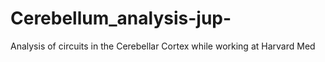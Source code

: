 # Cerebellum_analysis-jup-
Analysis of circuits in the Cerebellar Cortex while working at Harvard Med
